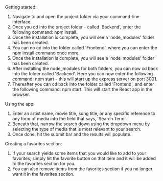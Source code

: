 Getting started:

1. Navigate to and open the project folder via your command-line interface.
2. Once you cd into the project folder - called 'Backend', enter the following command: npm install.
3. Once the installation is complete, you will see a 'node_modules' folder has been created.
4. You can no cd into the folder called 'Frontend', where you can enter the npm install command once more.
5. Once the installation is complete, you will see a 'node_modules' folder has been created.
6. After installing the node_modules for both folders, you can now cd back into the folder called 'Backend'. Here you can now enter the following command: npm start - this will start up the express server on port 3001.
7. Thereafter you can cd back into the folder called 'Frontend', and enter the following command: npm start. This will start the React app in the browser. 

Using the app:

1. Enter an artist name, movie title, song title, or any specific reference to any form of media into the field that says, 'Search Term'. 
2. Beneath that, narrow the search down using the dropdown menu by selecting the type of media that is most relevant to your search.
3. Once done, hit the submit bar and the results will populate.

Creating a favorites section:

1. If your search yields some items that you would like to add to your favorites, simply hit the favorite button on that item and it will be added to the favorites section for you.
2. You can also remove items from the favorites section if you no longer want it in the favorites section.